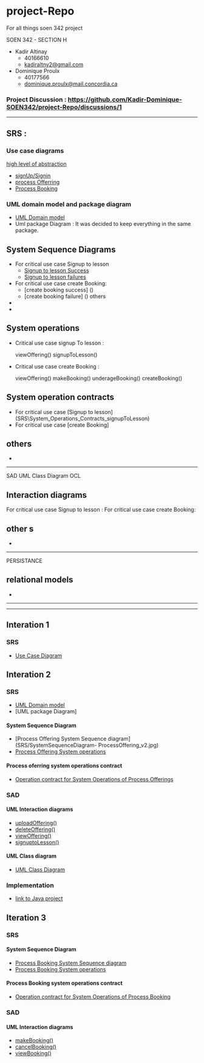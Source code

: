 # project-Repo

For all things soen 342 project

SOEN 342 - SECTION H

- Kadir Altinay
  - 40166610
  - kadiraltny2@gmail.com
- Dominique Proulx
  - 40177566
  - dominique.proulx@mail.concordia.ca

### Project Discussion : https://github.com/Kadir-Dominique-SOEN342/project-Repo/discussions/1
---
## SRS : 

### Use case diagrams 
[high level of abstraction](SRS\UseCase_v4.jpg)
- [signUp/Signin](SRS\UseCase_Diagram_SignUpSignIn_v1.jpg)
- [process Offerring](SRS\UseCase_Diagram_ProcessOfferings_v1.jpg)
- [Process Booking](SRS\UseCase_Diagram_ProcessBookings_v1.jpg)



### UML domain model and package diagram
-  [UML Domain model](SRS/UmlDomainModel_v11.jpg)
-   Uml package Diagram : It was decided to keep everything in the same package.

## System Sequence Diagrams 
- For critical use case Signup to lesson
  - [Signup to lesson Success](SRS\SystemSequenceDiagram_SignupToLesson.jpg)
  - [Signup to lesson failures](SRS\SystemSequenceDiagram_SignupToLesson_Failures.jpg)
- For critical use case create Booking:
  - [create booking success] ()
  - [create booking failure] () 
others 
-
- 


## System operations

- Critical use case signup To lesson :

    viewOffering()
    signupToLesson()

- Critical use case create Booking :

    viewOffering()
    makeBooking()
    underageBooking()
    createBooking()


## System operation contracts 
- For critical use case [Signup to lesson] (SRS\System_Operations_Contracts_signupToLesson)
- For critical use case [create Booking]

others 
-
- 


---
SAD 
UML Class Diagram
OCL

## Interaction diagrams
 For critical use case Signup to lesson : 
For critical use case create Booking: 

other s 
-
- 


--- 
PERSISTANCE
 ## relational models
 -
----



---


## Interation 1

### SRS

- [Use Case Diagram](SRS/UML_UseCase_v3.jpg)

## Interation 2

### SRS

- [UML Domain model](SRS/UmlDomainModel_v11.jpg)
- [UML package Diagram]

#### System Sequence Diagram

- [Process Offering System Sequence diagram](SRS/SystemSequenceDiagram- ProcessOffering_v2.jpg)
- [Process Offering System operations](SRS/ProcessOffering_System_Operation_)

#### Process oferring system operations contract

- [Operation contract for System Operations of Process Offerings](SRS/System_Operations_Contracts_ProcessOfferings)

### SAD

#### UML Interaction diagrams

- [uploadOffering()](SAD/UploadOffering_v7.jpg)
- [deleteOffering()](SAD/InteractionDiagram_deleteOffering_v2.jpg)
- [viewOffering()](SAD/InteractionDiagrams/InteractionDiagram_viewOffering_v4.jpg)
- [ signuptoLesson()](SAD/InteractionDiagrams/InteractionDiagram_signupToLesson_v4.jpg)

#### UML Class diagram

- [UML Class Diagram](SAD/UmlClassDiagram_v9.jpg)

### Implementation

- [link to Java project](lessonator2000)

## Iteration 3

### SRS

#### System Sequence Diagram

- [Process Booking System Sequence diagram]()
- [Process Booking System operations]()

#### Process Booking system operations contract

- [Operation contract for System Operations of Process Booking](SRS/System_Operations_Contracts_ProcessBooking)

### SAD

#### UML Interaction diagrams

- [makeBooking()](SAD/InteractionDiagram_makeBooking_v5.jpg)
- [cancelBooking()](SAD/InteractionDiagram_CancelBooking_v2.jpg)
- [viewBooking()](SAD/InteractionDiagram_ViewBooking_v2.jpg)
